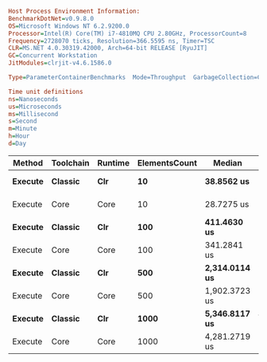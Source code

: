 ```ini

Host Process Environment Information:
BenchmarkDotNet=v0.9.8.0
OS=Microsoft Windows NT 6.2.9200.0
Processor=Intel(R) Core(TM) i7-4810MQ CPU 2.80GHz, ProcessorCount=8
Frequency=2728070 ticks, Resolution=366.5595 ns, Timer=TSC
CLR=MS.NET 4.0.30319.42000, Arch=64-bit RELEASE [RyuJIT]
GC=Concurrent Workstation
JitModules=clrjit-v4.6.1586.0

Type=ParameterContainerBenchmarks  Mode=Throughput  GarbageCollection=Concurrent Workstation  

Time unit definitions
ns=Nanoseconds
us=Microseconds
ms=Millisecond
s=Second
m=Minute
h=Hour
d=Day

```
  Method | Toolchain | Runtime | ElementsCount |        Median |      StdDev |          Mean |   StdError |      StdDev |     Op/s |           Min |            Q1 |        Median |            Q3 |           Max |
-------- |---------- |-------- |-------------- |-------------- |------------ |-------------- |----------- |------------ |--------- |-------------- |-------------- |-------------- |-------------- |-------------- |
 **Execute** |   **Classic** |     **Clr** |            **10** |    **38.8562 us** |   **1.5766 us** |    **39.1054 us** |  **0.3525 us** |   **1.5766 us** | **25571.93** |    **37.2363 us** |    **37.9277 us** |    **38.8562 us** |    **39.5374 us** |    **44.6696 us** |
 Execute |      Core |    Core |            10 |    28.7275 us |   0.8763 us |    29.0050 us |  0.1719 us |   0.8763 us | 34476.82 |    28.1278 us |    28.4740 us |    28.7275 us |    29.1017 us |    31.9762 us |
 **Execute** |   **Classic** |     **Clr** |           **100** |   **411.4630 us** |  **15.8311 us** |   **415.9684 us** |  **3.5399 us** |  **15.8311 us** |  **2404.03** |   **402.6728 us** |   **406.6122 us** |   **411.4630 us** |   **418.1349 us** |   **471.1278 us** |
 Execute |      Core |    Core |           100 |   341.2841 us |  10.9070 us |   344.1328 us |  2.4389 us |  10.9070 us |  2905.86 |   337.0357 us |   340.6224 us |   341.2841 us |   342.2050 us |   388.2402 us |
 **Execute** |   **Classic** |     **Clr** |           **500** | **2,314.0114 us** |  **99.3688 us** | **2,356.1617 us** | **20.2836 us** |  **99.3688 us** |   **424.42** | **2,272.0504 us** | **2,295.3126 us** | **2,314.0114 us** | **2,360.2838 us** | **2,635.0474 us** |
 Execute |      Core |    Core |           500 | 1,902.3723 us |  48.4587 us | 1,900.3294 us | 10.8357 us |  48.4587 us |   526.22 | 1,842.4942 us | 1,852.7664 us | 1,902.3723 us | 1,936.5468 us | 1,989.9914 us |
 **Execute** |   **Classic** |     **Clr** |          **1000** | **5,346.8117 us** | **484.1726 us** | **5,465.0481 us** | **54.1321 us** | **484.1726 us** |   **182.98** | **4,712.0251 us** | **5,210.4859 us** | **5,346.8117 us** | **5,684.6650 us** | **6,888.0312 us** |
 Execute |      Core |    Core |          1000 | 4,281.2719 us | 144.0476 us | 4,355.4550 us | 28.2500 us | 144.0476 us |    229.6 | 4,230.2170 us | 4,254.7135 us | 4,281.2719 us | 4,426.8590 us | 4,726.5672 us |

